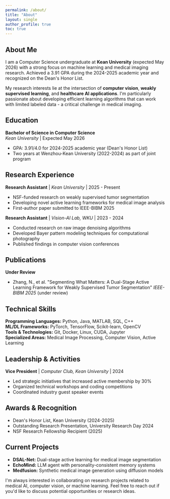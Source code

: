 ```yaml
---
permalink: /about/
title: "About"
layout: single
author_profile: true
toc: true
---
```


## About Me

I am a Computer Science undergraduate at **Kean University** (expected May 2026) with a strong focus on machine learning and medical imaging research. Achieved a 3.91 GPA during the 2024-2025 academic year and recognized on the Dean's Honor List.

My research interests lie at the intersection of **computer vision**, **weakly supervised learning**, and **healthcare AI applications**. I'm particularly passionate about developing efficient learning algorithms that can work with limited labeled data - a critical challenge in medical imaging.

## Education

**Bachelor of Science in Computer Science**  
*Kean University* | Expected May 2026  
- GPA: 3.91/4.0 for 2024-2025 academic year (Dean's Honor List)
- Two years at Wenzhou-Kean University (2022-2024) as part of joint program

## Research Experience

**Research Assistant** | *Kean University* | 2025 - Present
- NSF-funded research on weakly supervised tumor segmentation
- Developing novel active learning frameworks for medical image analysis
- First-author paper submitted to IEEE-BIBM 2025

**Research Assistant** | *Vision-AI Lab, WKU* | 2023 - 2024
- Conducted research on raw image denoising algorithms
- Developed Bayer pattern modeling techniques for computational photography
- Published findings in computer vision conferences

## Publications

**Under Review**
- Zhang, N., et al. "Segmenting What Matters: A Dual-Stage Active Learning Framework for Weakly Supervised Tumor Segmentation" *IEEE-BIBM 2025* (under review)

## Technical Skills

**Programming Languages:** Python, Java, MATLAB, SQL, C++  
**ML/DL Frameworks:** PyTorch, TensorFlow, Scikit-learn, OpenCV  
**Tools & Technologies:** Git, Docker, Linux, CUDA, Jupyter  
**Specialized Areas:** Medical Image Processing, Computer Vision, Active Learning

## Leadership & Activities

**Vice President** | *Computer Club, Kean University* | 2024
- Led strategic initiatives that increased active membership by 30%
- Organized technical workshops and coding competitions
- Coordinated industry guest speaker events

## Awards & Recognition

- Dean's Honor List, Kean University (2024-2025)
- Outstanding Research Presentation, University Research Day 2024
- NSF Research Fellowship Recipient (2025)

## Current Projects

- **DSAL-Net:** Dual-stage active learning for medical image segmentation
- **EchoMind:** LLM agent with personality-consistent memory systems
- **Medfusion:** Synthetic medical image generation using diffusion models

I'm always interested in collaborating on research projects related to medical AI, computer vision, or machine learning. Feel free to reach out if you'd like to discuss potential opportunities or research ideas.
